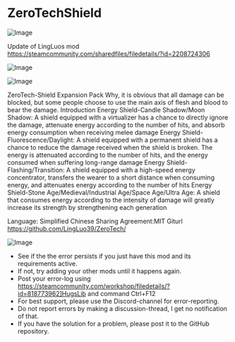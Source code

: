 # ZeroTechShield

![Image](https://i.imgur.com/buuPQel.png)

Update of LingLuos mod
https://steamcommunity.com/sharedfiles/filedetails/?id=2208724306

![Image](https://i.imgur.com/pufA0kM.png)

	
![Image](https://i.imgur.com/Z4GOv8H.png)

ZeroTech-Shield Expansion Pack
Why, it is obvious that all damage can be blocked, but some people choose to use the main axis of flesh and blood to bear the damage.
Introduction
Energy Shield-Candle Shadow/Moon Shadow: A shield equipped with a virtualizer has a chance to directly ignore the damage, attenuate energy according to the number of hits, and absorb energy consumption when receiving melee damage
Energy Shield-Fluorescence/Daylight: A shield equipped with a permanent shield has a chance to reduce the damage received when the shield is broken. The energy is attenuated according to the number of hits, and the energy consumed when suffering long-range damage
Energy Shield-Flashing/Transition: A shield equipped with a high-speed energy concentrator, transfers the wearer to a short distance when consuming energy, and attenuates energy according to the number of hits
Energy Shield-Stone Age/Medieval/Industrial Age/Space Age/Ultra Age: A shield that consumes energy according to the intensity of damage will greatly increase its strength by strengthening each generation

Language: Simplified Chinese
Sharing Agreement:MIT
Giturl https://github.com/LingLuo39/ZeroTech/

![Image](https://i.imgur.com/PwoNOj4.png)



-  See if the the error persists if you just have this mod and its requirements active.
-  If not, try adding your other mods until it happens again.
-  Post your error-log using https://steamcommunity.com/workshop/filedetails/?id=818773962]HugsLib and command Ctrl+F12
-  For best support, please use the Discord-channel for error-reporting.
-  Do not report errors by making a discussion-thread, I get no notification of that.
-  If you have the solution for a problem, please post it to the GitHub repository.



